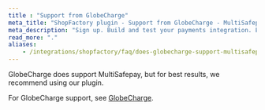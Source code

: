 ```yaml
---
title : "Support from GlobeCharge"
meta_title: "ShopFactory plugin - Support from GlobeCharge - MultiSafepay Docs"
meta_description: "Sign up. Build and test your payments integration. Explore our products and services. Use our API reference, SDKs, and wrappers. Get support."
read_more: "."
aliases: 
    - /integrations/shopfactory/faq/does-globecharge-support-multisafepay/
---
```


GlobeCharge does support MultiSafepay, but for best results, we recommend using our plugin. 

For GlobeCharge support, see [GlobeCharge](https://www.globecharge.com).

